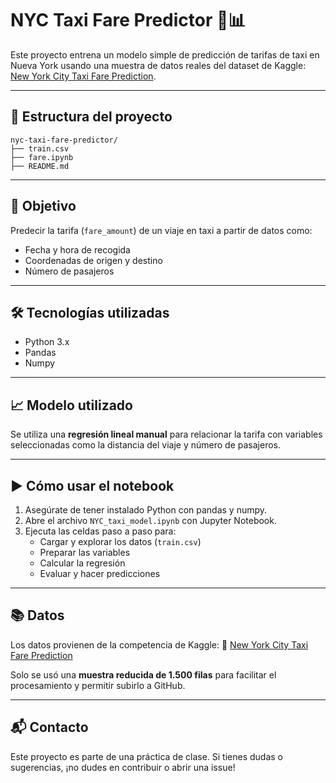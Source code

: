 # NYC Taxi Fare Predictor 🚕📊

Este proyecto entrena un modelo simple de predicción de tarifas de taxi en Nueva York usando una muestra de datos reales del dataset de Kaggle: [New York City Taxi Fare Prediction](https://www.kaggle.com/competitions/new-york-city-taxi-fare-prediction).

---

## 📁 Estructura del proyecto

```
nyc-taxi-fare-predictor/
├── train.csv        
├── fare.ipynb    
├── README.md               
```

---

## 📌 Objetivo

Predecir la tarifa (`fare_amount`) de un viaje en taxi a partir de datos como:

- Fecha y hora de recogida
- Coordenadas de origen y destino
- Número de pasajeros

---

## 🛠️ Tecnologías utilizadas

- Python 3.x
- Pandas
- Numpy

---

## 📈 Modelo utilizado

Se utiliza una **regresión lineal manual** para relacionar la tarifa con variables seleccionadas como la distancia del viaje y número de pasajeros.

---

## ▶️ Cómo usar el notebook

1. Asegúrate de tener instalado Python con pandas y numpy.
2. Abre el archivo `NYC_taxi_model.ipynb` con Jupyter Notebook.
3. Ejecuta las celdas paso a paso para:
   - Cargar y explorar los datos (`train.csv`)
   - Preparar las variables
   - Calcular la regresión
   - Evaluar y hacer predicciones

---

## 📚 Datos

Los datos provienen de la competencia de Kaggle:
🔗 [New York City Taxi Fare Prediction](https://www.kaggle.com/competitions/new-york-city-taxi-fare-prediction/data)

Solo se usó una **muestra reducida de 1.500 filas** para facilitar el procesamiento y permitir subirlo a GitHub.

---

## 📬 Contacto

Este proyecto es parte de una práctica de clase. Si tienes dudas o sugerencias, ¡no dudes en contribuir o abrir una issue!
